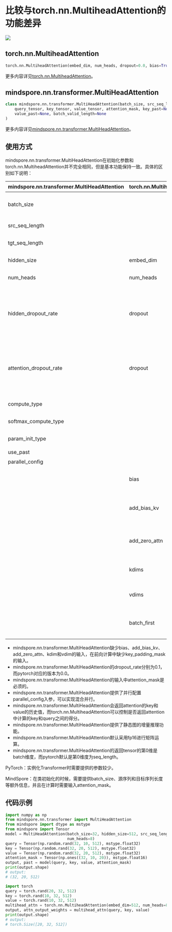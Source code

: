 # 比较与torch.nn.MultiheadAttention的功能差异

<a href="https://gitee.com/mindspore/docs/blob/master/docs/mindspore/migration_guide/source_zh_cn/api_mapping/pytorch_diff/MultiHeadAttention.md" target="_blank"><img src="https://mindspore-website.obs.cn-north-4.myhuaweicloud.com/website-images/master/resource/_static/logo_source.png"></a>

## torch.nn.MultiheadAttention

```python
torch.nn.MultiheadAttention(embed_dim, num_heads, dropout=0.0, bias=True, add_bias_kv=False, add_zero_attn=False, kdim=None, vdim=None, batch_first=False, device=None, dtype=None)
```

更多内容详见[torch.nn.MultiheadAttention](https://pytorch.org/docs/1.5.0/nn.html#torch.nn.MultiheadAttention)。

## mindspore.nn.transformer.MultiHeadAttention

```python
class mindspore.nn.transformer.MultiHeadAttention(batch_size, src_seq_length, tgt_seq_length, hidden_size, num_heads, hidden_dropout_rate=0.1, attention_dropout_rate=0.1, compute_dtype=mstype.float16, softmax_compute_type=mstype.float32, param_init_type=mstype.float32, use_past=False, parallel_config=default_dpmp_config)(
    query_tensor, key_tensor, value_tensor, attention_mask, key_past=None,
    value_past=None, batch_valid_length=None
)
```

更多内容详见[mindspore.nn.transformer.MultiHeadAttention](https://www.mindspore.cn/docs/api/zh-CN/master/api_python/mindspore.nn.transformer.html#mindspore.nn.transformer.MultiHeadAttention)。

## 使用方式

mindspore.nn.transformer.MultiHeadAttention在初始化参数和torch.nn.MultiheadAttention并不完全相同，但是基本功能保持一致。具体的区别如下说明：

| mindspore.nn.transformer.MultiHeadAttention | torch.nn.MultiheadAttention | 说明                                                         |
| ---------------------------------------- | --------------------------- | ------------------------------------------------------------ |
| batch_size                               |                             | MindSpore需要传入额外的batch size以作校验和增量推理使用。    |
| src_seq_length                           |                             | encoder输入序列长度。                                        |
| tgt_seq_length                           |                             | decoder输入序列长度。                                        |
| hidden_size                              | embed_dim                   | 参数名称不一致，含义相同。                                   |
| num_heads                                | num_heads                   | Attention的head数目，含义相同。                              |
| hidden_dropout_rate                      | dropout                     | 含义不同。hidden_dropout_rate表示在隐藏层处的dropout，而PyTorch的dropout参数额外控制了softmax处的dropout rate。 |
| attention_dropout_rate                   | dropout                     | 含义不同。attention_dropout_rate表示在softmax处的dropout，而PyTorch的dropout参数额外控制了隐藏层的dropout rate。 |
| compute_type                             |                             | 控制内部matmul矩阵计算类型。                                 |
| softmax_compute_type                     |                             | 控制attention中softmax的计算类型。                           |
| param_init_type                          |                             | 控制参数初始化的类型。                                       |
| use_past                                 |                             | 是否使用增量推理。                                           |
| parallel_config                          |                             | 并行设置的配置参数。                                         |
|                                          | bias                        | 是否在projection层添加bias。MindSpore默认行为是添加的。      |
|                                          | add_bias_kv                 | 是否在第0维度的key和value序列上面添加bias。MindSpore未实现此功能。 |
|                                          | add_zero_attn               | 是否在第1维度的key和value序列上面添加全零的数据。MindSpore未实现此功能。 |
|                                          | kdims                       | key维度的feature数量。MindSpore未实现此功能。                |
|                                          | vdims                       | value维度的feature数量。MindSpore未实现此功能。              |
|                                          | batch_first                 | MindSpore默认配置为(batch,seq, feature)，即Pytorch的batch_first=True |

- mindspore.nn.transformer.MultiHeadAttention缺少bias、add_bias_kv、add_zero_attn、kdim和vdim的输入，在前向计算中缺少key_padding_mask的输入。
- mindspore.nn.transformer.MultiHeadAttention的dropout_rate分别为0.1，而pytorch对应的版本为0.0。
- mindspore.nn.transformer.MultiHeadAttention的输入中attention_mask是必须的。
- mindspore.nn.transformer.MultiHeadAttention提供了并行配置parallel_config入参，可以实现混合并行。
- mindspore.nn.transformer.MultiHeadAttention会返回attention的key和value的历史值，而torch.nn.MultiheadAttention可以控制是否返回attention中计算的key和query之间的得分。
- mindspore.nn.transformer.MultiHeadAttention提供了静态图的增量推理功能。
- mindspore.nn.transformer.MultiHeadAttention默认采用fp16进行矩阵运算。
- mindspore.nn.transformer.MultiHeadAttention的返回tensor的第0维是batch维度，而pytorch默认是第0维度为seq_length。

PyTorch：实例化Transformer时需要提供的参数较少。

MindSpore：在类初始化的时候，需要提供batch_size、源序列和目标序列长度等额外信息，并且在计算时需要输入attention_mask。

## 代码示例

```python
import numpy as np
from mindspore.nn.transformer import MultiHeadAttention
from mindspore import dtype as mstype
from mindspore import Tensor
model = MultiHeadAttention(batch_size=32, hidden_size=512, src_seq_length=10, tgt_seq_length=20,
                           num_heads=8)
query = Tensor(np.random.rand(32, 10, 512), mstype.float32)
key = Tensor(np.random.rand(32, 20, 512), mstype.float32)
value = Tensor(np.random.rand(32, 20, 512), mstype.float32)
attention_mask = Tensor(np.ones((32, 10, 20)), mstype.float16)
output, past = model(query, key, value, attention_mask)
print(output.shape)
# output:
# (32, 20, 512)

import torch
query = torch.rand(20, 32, 512)
key = torch.rand(10, 32, 512)
value = torch.rand(10, 32, 512)
multihead_attn = torch.nn.MultiheadAttention(embed_dim=512, num_heads=8)
output, attn_output_weights = multihead_attn(query, key, value)
print(output.shape)
# output:
# torch.Size([20, 32, 512])
```
